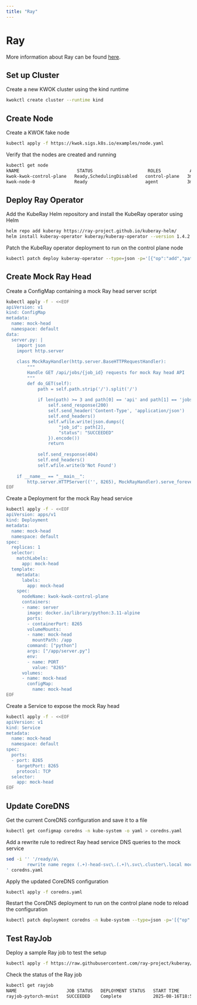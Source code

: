 ```yaml
---
title: "Ray"
---
```


# Ray

More information about Ray can be found [here](https://docs.ray.io/en/latest/cluster/kubernetes/index.html).

## Set up Cluster

Create a new KWOK cluster using the kind runtime
``` bash
kwokctl create cluster --runtime kind
```

## Create Node

Create a KWOK fake node
``` bash
kubectl apply -f https://kwok.sigs.k8s.io/examples/node.yaml
```

Verify that the nodes are created and running
```bash
kubectl get node
kNAME                      STATUS                     ROLES           AGE     VERSION
kwok-kwok-control-plane   Ready,SchedulingDisabled   control-plane   3m33s   v1.33.0
kwok-node-0               Ready                      agent           3m11s   kwok-v0.7.0
```

## Deploy Ray Operator

Add the KubeRay Helm repository and install the KubeRay operator using Helm
```bash
helm repo add kuberay https://ray-project.github.io/kuberay-helm/
helm install kuberay-operator kuberay/kuberay-operator --version 1.4.2
```

Patch the KubeRay operator deployment to run on the control plane node
```bash
kubectl patch deploy kuberay-operator --type=json -p='[{"op":"add","path":"/spec/template/spec/nodeName","value":"kwok-kwok-control-plane"}]'
```

## Create Mock Ray Head

Create a ConfigMap containing a mock Ray head server script
```bash
kubectl apply -f - <<EOF
apiVersion: v1
kind: ConfigMap
metadata:
  name: mock-head
  namespace: default
data:
  server.py: |
    import json
    import http.server
    
    class MockRayHandler(http.server.BaseHTTPRequestHandler):
        """
        Handle GET /api/jobs/{job_id} requests for mock Ray head API
        """
        def do_GET(self):
            path = self.path.strip('/').split('/')
            
            if len(path) >= 3 and path[0] == 'api' and path[1] == 'jobs':
                self.send_response(200)
                self.send_header('Content-Type', 'application/json')
                self.end_headers()
                self.wfile.write(json.dumps({
                    "job_id": path[2],
                    "status": "SUCCEEDED"
                }).encode())
                return
            
            self.send_response(404)
            self.end_headers()
            self.wfile.write(b'Not Found')
    
    if __name__ == "__main__":
        http.server.HTTPServer(('', 8265), MockRayHandler).serve_forever()
EOF
```

Create a Deployment for the mock Ray head service
```bash
kubectl apply -f - <<EOF
apiVersion: apps/v1
kind: Deployment
metadata:
  name: mock-head
  namespace: default
spec:
  replicas: 1
  selector:
    matchLabels:
      app: mock-head
  template:
    metadata:
      labels:
        app: mock-head
    spec:
      nodeName: kwok-kwok-control-plane
      containers:
      - name: server
        image: docker.io/library/python:3.11-alpine
        ports:
        - containerPort: 8265
        volumeMounts:
        - name: mock-head
          mountPath: /app
        command: ["python"]
        args: ["/app/server.py"]
        env:
        - name: PORT
          value: "8265"
      volumes:
      - name: mock-head
        configMap:
          name: mock-head
EOF
```

Create a Service to expose the mock Ray head
```bash
kubectl apply -f - <<EOF
apiVersion: v1
kind: Service
metadata:
  name: mock-head
  namespace: default
spec:
  ports:
  - port: 8265
    targetPort: 8265
    protocol: TCP
  selector:
    app: mock-head
EOF
```

## Update CoreDNS

Get the current CoreDNS configuration and save it to a file
```bash
kubectl get configmap coredns -n kube-system -o yaml > coredns.yaml
```

Add a rewrite rule to redirect Ray head service DNS queries to the mock service
```bash
sed -i '' '/ready/a\
        rewrite name regex (.+)-head-svc\.(.+)\.svc\.cluster\.local mock-head.default.svc.cluster.local
' coredns.yaml
```

Apply the updated CoreDNS configuration
```bash
kubectl apply -f coredns.yaml
```

Restart the CoreDNS deployment to run on the control plane node to reload the configuration
```bash
kubectl patch deployment coredns -n kube-system --type=json -p='[{"op":"add","path":"/spec/template/spec/nodeName","value":"kwok-kwok-control-plane"}]'
```

## Test RayJob

Deploy a sample Ray job to test the setup
``` bash
kubectl apply -f https://raw.githubusercontent.com/ray-project/kuberay/master/ray-operator/config/samples/pytorch-mnist/ray-job.pytorch-mnist.yaml
```

Check the status of the Ray job
```bash
kubectl get rayjob
NAME                   JOB STATUS   DEPLOYMENT STATUS   START TIME             END TIME               AGE
rayjob-pytorch-mnist   SUCCEEDED    Complete            2025-08-16T18:52:01Z   2025-08-16T18:52:02Z   5m31s
```
